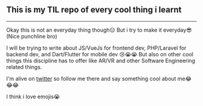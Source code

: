 ## This is my TIL repo of every cool thing i learnt
-----

Okay this is not an everyday thing though😑 But i try to make it everyday😎 (Nice punchline bro)

I will be trying to write about JS/VueJs for frontend dev, PHP/Laravel for backend dev, and Dart/Flutter for mobile dev 😢😭😭 But also on other cool things this discipline has to offer like AR/VR and other Software Engineering related things.

I'm alive on [twitter](https://twitter.com/kintsugi_boy) so follow me there and say something cool about me😂😂😂

I think i love emojis😭

